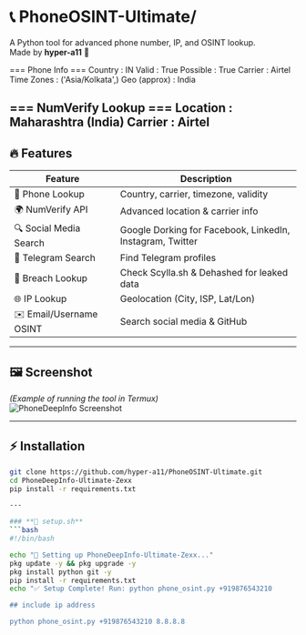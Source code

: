 # 📞 PhoneOSINT-Ultimate/

A Python tool for advanced phone number, IP, and OSINT lookup.  
Made by **hyper-a11** 🚀  


=== Phone Info ===
Country      : IN
Valid        : True
Possible     : True
Carrier      : Airtel
Time Zones   : ('Asia/Kolkata',)
Geo (approx) : India

=== NumVerify Lookup ===
Location : Maharashtra (India)
Carrier  : Airtel
---

## 🔥 Features
| Feature | Description |
|---------|-------------|
| 📱 Phone Lookup | Country, carrier, timezone, validity |
| 🌍 NumVerify API | Advanced location & carrier info |
| 🔍 Social Media Search | Google Dorking for Facebook, LinkedIn, Instagram, Twitter |
| 💬 Telegram Search | Find Telegram profiles |
| 🔐 Breach Lookup | Check Scylla.sh & Dehashed for leaked data |
| 🌐 IP Lookup | Geolocation (City, ISP, Lat/Lon) |
| ✉️ Email/Username OSINT | Search social media & GitHub |

---

## 🖼 Screenshot
*(Example of running the tool in Termux)*  
![PhoneDeepInfo Screenshot](https://via.placeholder.com/800x300.png?text=PhoneDeepInfo+Ultimate+Zexx)

---

## ⚡ Installation
```bash
git clone https://github.com/hyper-a11/PhoneOSINT-Ultimate.git
cd PhoneDeepInfo-Ultimate-Zexx
pip install -r requirements.txt

---

### **📜 setup.sh**
```bash
#!/bin/bash

echo "📲 Setting up PhoneDeepInfo-Ultimate-Zexx..."
pkg update -y && pkg upgrade -y
pkg install python git -y
pip install -r requirements.txt
echo "✅ Setup Complete! Run: python phone_osint.py +919876543210

## include ip address

python phone_osint.py +919876543210 8.8.8.8
